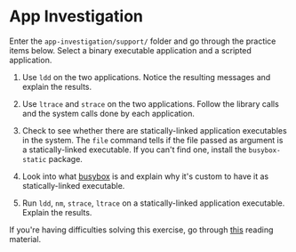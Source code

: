 # App Investigation

Enter the `app-investigation/support/` folder and go through the practice items below.
Select a binary executable application and a scripted application.

1. Use `ldd` on the two applications.
   Notice the resulting messages and explain the results.

1. Use `ltrace` and `strace` on the two applications.
   Follow the library calls and the system calls done by each application.

1. Check to see whether there are statically-linked application executables in the system.
   The `file` command tells if the file passed as argument is a statically-linked executable.
   If you can't find one, install the `busybox-static` package.

1. Look into what [busybox](https://busybox.net/) is and explain why it's custom to have it as statically-linked executable.

1. Run `ldd`, `nm`, `strace`, `ltrace` on a statically-linked application executable.
   Explain the results.

If you're having difficulties solving this exercise, go through [this](../../../reading/app-investigate.md) reading material.
